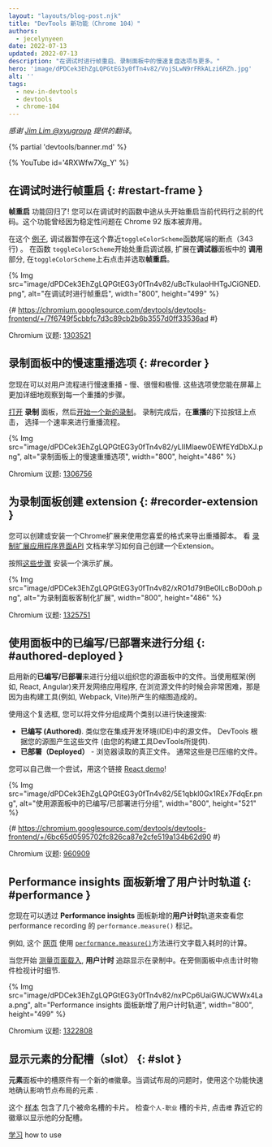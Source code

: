 ```yaml
---	
layout: "layouts/blog-post.njk"
title: "DevTools 新功能（Chrome 104）"
authors:
  - jecelynyeen
date: 2022-07-13
updated: 2022-07-13
description: "在调试时进行帧重启、录制面板中的慢速复盘选项与更多。"
hero: 'image/dPDCek3EhZgLQPGtEG3y0fTn4v82/VojSLwN9rFRkALzi6RZh.jpg'
alt: ''
tags:
  - new-in-devtools
  - devtools
  - chrome-104
---
```


*感谢 [Jim Lim @xyugroup](https://www.linkedin.com/in/jim-lim-539a5638) 提供的翻译*。

{% partial 'devtools/banner.md' %}

{% YouTube id='4RXWfw7Xg_Y' %}
<!-- start: translation instructions -->
<!-- + 1. Remove the "draft: true" tag above when submitting PR -->
<!-- + 2. Provide translations under each of the English commented original content -->
<!-- + 3. Translate the "description" tag above -->
<!-- + 4. Translate all the <img> alt text -->
<!-- + 5. Update the whats-new.md file -->

## 在调试时进行帧重启 {: #restart-frame  }

**帧重启** 功能回归了! 您可以在调试时的函数中途从头开始重启当前代码行之前的代码。这个功能曾经因为稳定性问题在 Chrome 92 版本被弃用。  

在这个 [例子](https://jec.fyi/), 调试器暂停在这个靠近`toggleColorScheme`函数尾端的断点（343 行) 。 在函数 `toggleColorScheme`开始处重启调试器, 扩展在**调试器**面板中的 **调用** 部分, 在`toggleColorScheme`上右点击并选取**帧重启**。  

{% Img src="image/dPDCek3EhZgLQPGtEG3y0fTn4v82/uBcTkuIaoHHTgJCiGNED.png", alt="在调试时进行帧重启", width="800", height="499" %}

{# https://chromium.googlesource.com/devtools/devtools-frontend/+/7f6749f5cbbfc7d3c89cb2b6b3557d0ff33536ad #}

Chromium 议题: [1303521](https://crbug.com/1303521)


## 录制面板中的慢速重播选项 {: #recorder  } 

您现在可以对用户流程进行慢速重播 - 慢、很慢和极慢. 这些选项使您能在屏幕上更加详细地观察到每一个重播的步骤。 

[打开](/docs/devtools/recorder/#open) **录制** 面板，然后[开始一个新的录制](/docs/devtools/recorder/#record)。 录制完成后，在**重播**的下拉按钮上点击， 选择一个速率来进行重播流程。 

{% Img src="image/dPDCek3EhZgLQPGtEG3y0fTn4v82/yLIIMlaew0EWfEYdDbXJ.png", alt="录制面板上的慢速重播选项", width="800", height="486" %}

Chromium 议题: [1306756](https://crbug.com/1306756)


## 为录制面板创建 extension {: #recorder-extension } 

您可以创建或安装一个Chrome扩展来使用您喜爱的格式来导出重播脚本。 看 [录制扩展应用程序界面API](/docs/extensions/reference/devtools_recorder/) 文档来学习如何自己创建一个Extension。

按照[这些步骤](https://github.com/puppeteer/replay#create-a-chrome-extension-for-recorder-available-from-chrome-104-onwards) 安装一个演示扩展。 

{% Img src="image/dPDCek3EhZgLQPGtEG3y0fTn4v82/xRO1d79tBe0ILcBoD0oh.png", alt="为录制面板客制化扩展", width="800", height="486" %}

Chromium 议题: [1325751](https://crbug.com/1325751)


## 使用面板中的已编写/已部署来进行分组 {: #authored-deployed } 

启用新的**已编写/已部署**来进行分组以组织您的源面板中的文件。当使用框架(例如, React, Angular)来开发网络应用程序, 在浏览源文件的时候会非常困难，那是因为由构建工具(例如, Webpack, Vite)所产生的缩图造成的。  
 
使用这个复选框, 您可以将文件分组成两个类别以进行快速搜索: 

- **已编写 (Authored)**. 类似您在集成开发环境(IDE)中的源文件。 DevTools 根据您的源图产生这些文件 (由您的构建工具DevTools所提供).
- **已部署（Deployed）** - 浏览器读取的真正文件。 通常这些是已压缩的文件。 
 
您可以自己做一个尝试，用这个链接 [React demo](https://reactjs.org/)! 

{% Img src="image/dPDCek3EhZgLQPGtEG3y0fTn4v82/5E1qbkl0Gx1REx7FdqEr.png", alt="使用源面板中的已编写/已部署进行分组", width="800", height="521" %}

{# https://chromium.googlesource.com/devtools/devtools-frontend/+/6bc65d0595702fc826ca87e2cfe519a134b62d90 #}
 
Chromium 议题: [960909](https://crbug.com/960909)


## Performance insights 面板新增了用户计时轨道 {: #performance }

您现在可以透过 **Performance insights** 面板新增的**用户计时**轨道来查看您 performance recording 的 `performance.measure()` 标记。 

例如, 这个 [网页](https://jec.fyi/demo/perf-measure) 使用 [`performance.measure()`](https://web.dev/usertiming/#calculating-measurements-with-measure())方法进行文字载入耗时的计算。

当您开始 [测量页面载入](/docs/devtools/performance-insights/#record), **用户计时** 追踪显示在录制中。在旁侧面板中点击计时物件检视计时细节. 

{% Img src="image/dPDCek3EhZgLQPGtEG3y0fTn4v82/nxPCp6UaiGWJCWWx4Laa.png", alt="Performance insights 面板新增了用户计时轨道", width="800", height="499" %}

Chromium 议题: [1322808](https://crbug.com/1322808)

 
## 显示元素的分配槽（slot） {: #slot } 

**元素**面板中的槽原件有一个新的`槽`徽章。当调试布局的问题时，使用这个功能快速地确认影响节点布局的元素 .  

这个 [样本](https://mdn.github.io/web-components-examples/slotted-pseudo-element/) 包含了几个被命名槽的卡片。 检查`个人-职业` 槽的卡片, 点击`槽` 靠近它的徽章以显示他的分配槽。 

[学习](https://developer.mozilla.org/docs/Web/Web_Components/Using_templates_and_slots) how to use [<template>](https://developer.mozilla.org/docs/Web/HTML/Element/template) and [<slot>](https://developer.mozilla.org/docs/Web/HTML/Element/slot) 元素分配一个可以用来填充网页组件的影子文件对象模型 (Shadow DOM) 的自由面板。 

{% Img src="image/dPDCek3EhZgLQPGtEG3y0fTn4v82/7uQGHp9WoMCG1RIAkgIF.png", alt="显示元素的分配槽", width="800", height="486" %}

{# https://chromium.googlesource.com/devtools/devtools-frontend/+/164e238dabefc08018318a981131eedf2e81736b #}

Chromium 议题: [1018906](https://crbug.com/1018906)


## 模拟性能录制的硬件并发 {: #simulate  } 
 
在**性能** 面板中的**硬件并发**新设置让开发者设置由`navigator.hardwareConcurrency`报告的值。 
 
一些应用程序使用 `navigator.hardwareConcurrency`来调控他们的应用程序的并行程度, 例如,  调控Emscripten的可移植操作系统接口线程池(PThread)的大小. 使用这个功能, 开发者可以测试他们的应用程序在不同的内核数下的性能。
 
{% Img src="image/dPDCek3EhZgLQPGtEG3y0fTn4v82/PyykGRv29FZbBKJAwWOW.png", alt="模拟性能录制的硬件并行", width="800", height="536" %}

{# https://chromium.googlesource.com/devtools/devtools-frontend/+/b26de259d74a45e700d989ad9178c5e3a8b73145 #}
 
Chromium 议题: [1297439](https://crbug.com/1297439)


## 在自动填充层叠样式表（CSS）时预览非颜色数值的值 {: #css-var } 

当完成自当填充层叠样式表（CSS）变量时, DevTools 可以使用有意义的数值填充非颜色变量，并且让你预览改变后的节点数值。 

{% Img src="image/dPDCek3EhZgLQPGtEG3y0fTn4v82/V4slwNtX9HwLPdAyr8JF.png", alt="在自动填充层叠样式表（CSS）时预览非颜色数值的值", width="800", height="431" %}

{# https://chromium.googlesource.com/devtools/devtools-frontend/+/977cc58cb5654a2b68142ef8ac1b3f9ac2822694 #}

Chromium 议题: [1285091](https://crbug.com/1285091)

        
## 识别退后/前进缓存面板中的阻塞帧 {: #bfcache } 

[退后/前进缓存](/docs/devtools/application/back-forward-cache/) 面板中的**应用程序** 有新的 **帧** 分部来帮助你识别阻止页面符合bfcache条件的阻塞帧 . 

{% Img src="image/dPDCek3EhZgLQPGtEG3y0fTn4v82/UaRYEoYYoXhjSIn9seYK.png", alt="识别退后/前进缓存面板中的阻塞帧", width="800", height="486" %}
 
{# https://chromium.googlesource.com/devtools/devtools-frontend/+/897799b24fff0639d483111dd2d957288ba2bd06 #}
 
Chromium 议题: [1288158](https://crbug.com/1288158) 
 
 
## 改良JavaScript对象的自动填充建议 {: #autocomplete } 

JavaScript对象属性的自动填充现在可以根据这个规律显示: 

1. 拥有可枚举的属性
2. 拥有不可枚举的属性
3. 继承的可枚举的属性
4. 继承的不可枚举的属性

以前，开发者很难找到相关属性， 因为这个建议功能只支持自己的属性而非它的继承属性, 并且所有的继承属性都有自己的优先等级。

{% Img src="image/dPDCek3EhZgLQPGtEG3y0fTn4v82/IvFTcOWrBOTTMRHqn8u4.png", alt="JavaScript对象属性的自动填充现在可以根据这个规律显示", width="800", height="563" %}

{# https://chromium.googlesource.com/devtools/devtools-frontend/+/cee5205ae93c95b1dce49e220b9ebfa8c998d5a6 #}
 
Chromium 议题: [1299241](https://crbug.com/1299241)

 
## 源图优化 {: #sourcemaps }
 
以下是列出了几个源图的修复，这些优化改进了整体调试体验: 
 
- 您现在可以在带有 sourceURL 注释的内联的 `<script>`脚本中设置断点。 
- 调试器现在可以解析带有源图的**范围**视图中的块作用域变量。 
  {% Img src="image/dPDCek3EhZgLQPGtEG3y0fTn4v82/gv9cGnDMF7OVlXPWntII.png", alt="解析块作用域变量lock scoped variables", width="800", height="532" %}
- 调试器现在可以解析带有源图的的**范围**视图中的块箭头函数的变量. 
{% Img src="image/dPDCek3EhZgLQPGtEG3y0fTn4v82/CZk0xjwMQAqknkW5G4Xf.png", alt="解析箭头函数中的变量", width="800", height="479" %}

Chromium 议题: [1329113](https://crbug.com/1329113), [1322115](https://crbug.com/1322115)
 
 
## 其他亮点 {: #misc } 
 
这里是一些本版本中需要注意的修复: 
 
- 修复源面板中的**自动填充**设置。之前, 这个功能的关闭设置是失效的。 ([1323286](https://crbug.com/1323286))
- 更新**应用程序**面板中的**清单文件（Manifest）**来解析最新的配色方案的格式。 ([1318305](https://crbug.com/1318305))
- 改进了 **Performance insights** 中的 `<script async>` 渲染阻塞问题的建议。 之前，既使已经在脚本标注为异步， DevTools 也会建议用户`将异步属性添加到脚本标签`。 ([1334096](https://crbug.com/1334096))
- **性能洞察**面板现在将iframes检测为布局变化的潜在原因。 你可以检看**细节**面板 中的iframe 细节。 ([1328873](https://crbug.com/1328873)) 
- 当**命令菜单**中 [打开文件](/docs/devtools/resources/#open) , 编写文件 (源图产生的文件) 的排名会更加高，因此他们会出现在被相似命名的部署脚本之上。 ([1312929](https://crbug.com/1312929)) 


{% partial 'devtools/reach-out.md' %}
{% partial 'devtools/whats-new.md' %}
